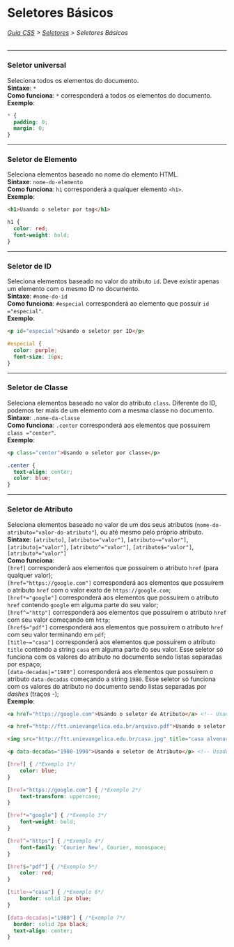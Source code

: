 # Seletores Básicos
###### [Guia CSS](../README.md) > [Seletores](./seletores.md) > Seletores Básicos
---

### Seletor universal  
Seleciona todos os elementos do documento.  
**Sintaxe**: `*`  
**Como funciona**: `*` corresponderá a todos os elementos do documento.  
**Exemplo**:  
```css
* {
  padding: 0;
  margin: 0;
}
```
---

### Seletor de Elemento  
Seleciona elementos baseado no nome do elemento HTML.   
**Sintaxe**: `nome-do-elemento`  
**Como funciona**: `h1` corresponderá a qualquer elemento `<h1>`.  
**Exemplo**:  
```html
<h1>Usando o seletor por tag</h1>
```
```css
h1 {
  color: red;
  font-weight: bold;
}
```
---

### Seletor de ID  
Seleciona elementos baseado no valor do atributo `id`. Deve existir apenas um elemento com o mesmo ID no documento.   
**Sintaxe**: `#nome-do-id`  
**Como funciona**: `#especial` corresponderá ao elemento que possuir `id ="especial"`.  
**Exemplo**:  
```html
<p id="especial">Usando o seletor por ID</p>
```
```css
#especial {
  color: purple;
  font-size: 16px;
}
```
---

### Seletor de Classe  
Seleciona elementos baseado no valor do atributo `class`. Diferente do ID, podemos ter mais de um elemento com a mesma classe no documento.  
**Sintaxe**: `.nome-da-classe`  
**Como funciona**: `.center` corresponderá aos elementos que possuirem `class ="center"`.  
**Exemplo**:  
```html
<p class="center">Usando o seletor por classe</p>
```
```css
.center {
  text-align: center;
  color: blue;
}
```
---

### Seletor de Atributo  
Seleciona elementos baseado no valor de um dos seus atributos (`nome-do-atributo="valor-do-atributo"`), ou até mesmo pelo próprio atributo.  
**Sintaxe**: `[atributo]`, `[atributo="valor"]`, `[atributo~="valor"]`, `[atributo|="valor"]`, `[atributo^="valor"]`, `[atributo$="valor"]`, `[atributo*="valor"]`   
**Como funciona**:  
`[href]` corresponderá aos elementos que possuirem o atributo `href` (para qualquer valor);  
`[href="https://google.com"]` corresponderá aos elementos que possuírem o atributo `href` com o valor exato de `https://google.com`;  
`[href*="google"]` corresponderá aos elementos que possuírem o atributo `href` contendo `google` em alguma parte do seu valor;  
`[href^="http"]` corresponderá aos elementos que possuírem o atributo `href` com seu valor começando em `http`;  
`[href$="pdf"]` corresponderá aos elementos que possuírem o atributo `href` com seu valor terminando em `pdf`;   
`[title~="casa"]` corresponderá aos elementos que possuírem o atributo `title` contendo a string `casa` em alguma parte do seu valor. Esse seletor só funciona com os valores do atributo no documento sendo listas separadas por espaço;  
`[data-decadas|="1980"]` corresponderá aos elementos que possuírem o atributo `data-decadas` começando a string `1980`. Esse seletor só funciona com os valores do atributo no documento sendo listas separadas por *dashes* (traços -);  
**Exemplo**:  
```html
<a href="https://google.com">Usando o seletor de Atributo</a> <!-- Usado nos exemplos 1, 2, 3 e 4 -->

<a href="http://ftt.unievangelica.edu.br/arquivo.pdf">Usando o seletor de Atributo</a> <!-- Usado no exemplo 5 -->

<img src="http://ftt.unievangelica.edu.br/casa.jpg" title="casa alvenaria"> <!-- Usado no exemplo 6 -->

<p data-decadas="1980-1990">Usando o seletor de Atributo</p> <!-- Usado no exemplo 7 -->
```
```css
[href] { /*Exemplo 1*/
    color: blue;
}

[href="https://google.com"] { /*Exemplo 2*/
    text-transform: uppercase;
}

[href*="google"] { /*Exemplo 3*/
    font-weight: bold;
}

[href^="https"] { /*Exemplo 4*/
    font-family: 'Courier New', Courier, monospace;
}

[href$="pdf"] { /*Exemplo 5*/
    color: red;
}

[title~="casa"] { /*Exemplo 6*/
    border: solid 2px blue;
}

[data-decadas|="1980"] { /*Exemplo 7*/
  border: solid 2px black;
  text-align: center;
}
```
